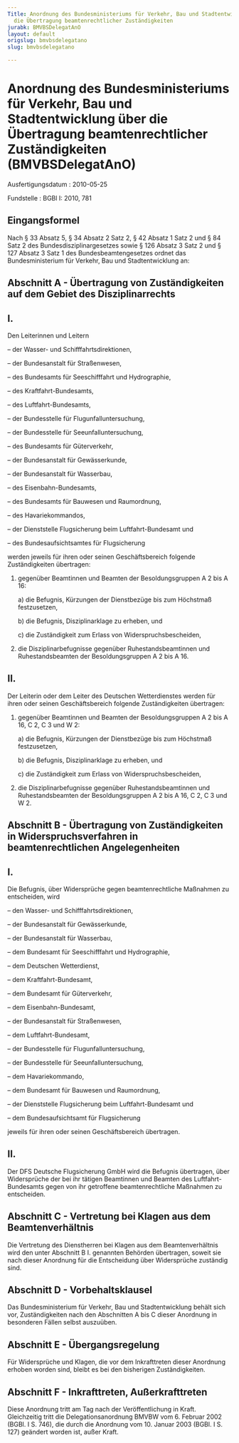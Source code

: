 ```yaml
---
Title: Anordnung des Bundesministeriums für Verkehr, Bau und Stadtentwicklung über
  die Übertragung beamtenrechtlicher Zuständigkeiten
jurabk: BMVBSDelegatAnO
layout: default
origslug: bmvbsdelegatano
slug: bmvbsdelegatano

---
```


# Anordnung des Bundesministeriums für Verkehr, Bau und Stadtentwicklung über die Übertragung beamtenrechtlicher Zuständigkeiten (BMVBSDelegatAnO)

Ausfertigungsdatum
:   2010-05-25

Fundstelle
:   BGBl I: 2010, 781

## Eingangsformel

Nach § 33 Absatz 5, § 34 Absatz 2 Satz 2, § 42 Absatz 1 Satz 2 und §
84 Satz 2 des Bundesdisziplinargesetzes sowie § 126 Absatz 3 Satz 2
und § 127 Absatz 3 Satz 1 des Bundesbeamtengesetzes ordnet das
Bundesministerium für Verkehr, Bau und Stadtentwicklung an:

## Abschnitt A - Übertragung von Zuständigkeiten auf dem Gebiet des Disziplinarrechts

## I.

Den Leiterinnen und Leitern

–   der Wasser- und Schifffahrtsdirektionen,


–   der Bundesanstalt für Straßenwesen,


–   des Bundesamts für Seeschifffahrt und Hydrographie,


–   des Kraftfahrt-Bundesamts,


–   des Luftfahrt-Bundesamts,


–   der Bundesstelle für Flugunfalluntersuchung,


–   der Bundesstelle für Seeunfalluntersuchung,


–   des Bundesamts für Güterverkehr,


–   der Bundesanstalt für Gewässerkunde,


–   der Bundesanstalt für Wasserbau,


–   des Eisenbahn-Bundesamts,


–   des Bundesamts für Bauwesen und Raumordnung,


–   des Havariekommandos,


–   der Dienststelle Flugsicherung beim Luftfahrt-Bundesamt und


–   des Bundesaufsichtsamtes für Flugsicherung



werden jeweils für ihren oder seinen Geschäftsbereich folgende
Zuständigkeiten übertragen:

1.  gegenüber Beamtinnen und Beamten der Besoldungsgruppen A 2 bis A 16:

    a)  die Befugnis, Kürzungen der Dienstbezüge bis zum Höchstmaß
        festzusetzen,


    b)  die Befugnis, Disziplinarklage zu erheben, und


    c)  die Zuständigkeit zum Erlass von Widerspruchsbescheiden,





2.  die Disziplinarbefugnisse gegenüber Ruhestandsbeamtinnen und
    Ruhestandsbeamten der Besoldungsgruppen A 2 bis A 16.

## II.

Der Leiterin oder dem Leiter des Deutschen Wetterdienstes werden für
ihren oder seinen Geschäftsbereich folgende Zuständigkeiten
übertragen:

1.  gegenüber Beamtinnen und Beamten der Besoldungsgruppen A 2 bis A 16, C
    2, C 3 und W 2:

    a)  die Befugnis, Kürzungen der Dienstbezüge bis zum Höchstmaß
        festzusetzen,


    b)  die Befugnis, Disziplinarklage zu erheben, und


    c)  die Zuständigkeit zum Erlass von Widerspruchsbescheiden,





2.  die Disziplinarbefugnisse gegenüber Ruhestandsbeamtinnen und
    Ruhestandsbeamten der Besoldungsgruppen A 2 bis A 16, C 2, C 3 und W
    2\.

## Abschnitt B - Übertragung von Zuständigkeiten in Widerspruchsverfahren in beamtenrechtlichen Angelegenheiten

## I.

Die Befugnis, über Widersprüche gegen beamtenrechtliche Maßnahmen zu
entscheiden, wird

–   den Wasser- und Schifffahrtsdirektionen,


–   der Bundesanstalt für Gewässerkunde,


–   der Bundesanstalt für Wasserbau,


–   dem Bundesamt für Seeschifffahrt und Hydrographie,


–   dem Deutschen Wetterdienst,


–   dem Kraftfahrt-Bundesamt,


–   dem Bundesamt für Güterverkehr,


–   dem Eisenbahn-Bundesamt,


–   der Bundesanstalt für Straßenwesen,


–   dem Luftfahrt-Bundesamt,


–   der Bundesstelle für Flugunfalluntersuchung,


–   der Bundesstelle für Seeunfalluntersuchung,


–   dem Havariekommando,


–   dem Bundesamt für Bauwesen und Raumordnung,


–   der Dienststelle Flugsicherung beim Luftfahrt-Bundesamt und


–   dem Bundesaufsichtsamt für Flugsicherung



jeweils für ihren oder seinen Geschäftsbereich übertragen.

## II.

Der DFS Deutsche Flugsicherung GmbH wird die Befugnis übertragen, über
Widersprüche der bei ihr tätigen Beamtinnen und Beamten des Luftfahrt-
Bundesamts gegen von ihr getroffene beamtenrechtliche Maßnahmen zu
entscheiden.

## Abschnitt C - Vertretung bei Klagen aus dem Beamtenverhältnis

Die Vertretung des Dienstherren bei Klagen aus dem Beamtenverhältnis
wird den unter Abschnitt B I. genannten Behörden übertragen, soweit
sie nach dieser Anordnung für die Entscheidung über Widersprüche
zuständig sind.

## Abschnitt D - Vorbehaltsklausel

Das Bundesministerium für Verkehr, Bau und Stadtentwicklung behält
sich vor, Zuständigkeiten nach den Abschnitten A bis C dieser
Anordnung in besonderen Fällen selbst auszuüben.

## Abschnitt E - Übergangsregelung

Für Widersprüche und Klagen, die vor dem Inkrafttreten dieser
Anordnung erhoben worden sind, bleibt es bei den bisherigen
Zuständigkeiten.

## Abschnitt F - Inkrafttreten, Außerkrafttreten

Diese Anordnung tritt am Tag nach der Veröffentlichung in Kraft.
Gleichzeitig tritt die Delegationsanordnung BMVBW vom 6. Februar 2002
(BGBl. I S. 746), die durch die Anordnung vom 10. Januar 2003 (BGBl. I
S. 127) geändert worden ist, außer Kraft.

